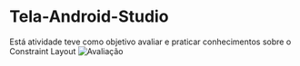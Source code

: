 # Tela-Android-Studio
Está atividade teve como objetivo avaliar e praticar conhecimentos sobre o Constraint Layout
![Avaliação](https://user-images.githubusercontent.com/96313008/171759678-1b5b14ab-1079-450a-9b83-d263f93d8b88.png)
